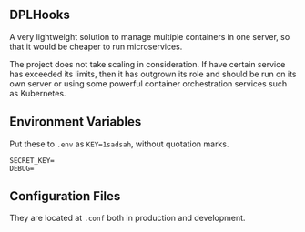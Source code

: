 ## DPLHooks

A very lightweight solution to manage multiple containers in one server,
so that it would be cheaper to run microservices.

The project does not take scaling in consideration.
If have certain service has exceeded its limits, then it has outgrown its role and
should be run on its own server or using some powerful container orchestration services such as Kubernetes.

## Environment Variables

Put these to `.env` as `KEY=1sadsah`, without quotation marks.

```
SECRET_KEY=
DEBUG=
```

## Configuration Files

They are located at `.conf` both in production and development.

